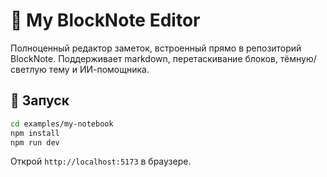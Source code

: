 # 📝 My BlockNote Editor

Полноценный редактор заметок, встроенный прямо в репозиторий BlockNote. Поддерживает markdown, перетаскивание блоков, тёмную/светлую тему и ИИ-помощника.

## 🚀 Запуск

```bash
cd examples/my-notebook
npm install
npm run dev
```

Открой `http://localhost:5173` в браузере.
